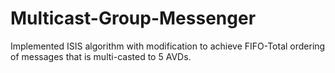 # Multicast-Group-Messenger
Implemented ISIS algorithm with modification to achieve FIFO-Total ordering of messages that is multi-casted to 5 AVDs.
